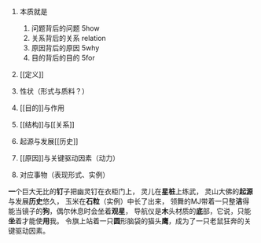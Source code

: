 1. 本质就是
	1. 问题背后的问题 5how
	2. 关系背后的关系 relation
	3. 原因背后的原因 5why
	4. 目的背后的目的 5for

1. [[定义]] 
2. 性状（形式与质料？）
3. [[目的]]与作用
4. [[结构]]与[[关系]] 
5. 起源与发展[[历史]] 
6. [[原因]]与关键驱动因素（动力）
7. 对应事物（表现形式、实例）

**一**个巨大无比的**钉**子把幽灵钉在衣柜门上，
灵儿在**星桩**上练武，
灵山大佛的**起源**与发展**历史**悠久，
玉米在**石粒**（实例）中长了出来，
领舞的MJ带着一只整**洁**得能当镜子的**狗**，偶尔休息时会坐着**观星**，
导航仪是**木**头材质的**底**部，它说，只能**坐**着才能使**用**我。
令旗上站着一只**圆**形脑袋的猫头**鹰**，成为了一只老鼠狂奔的关键驱动因素。